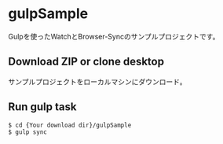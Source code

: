 # gulpSample

Gulpを使ったWatchとBrowser-Syncのサンプルプロジェクトです。

## Download ZIP or clone desktop

サンプルプロジェクトをローカルマシンにダウンロード。

## Run gulp task

```
$ cd {Your download dir}/gulpSample
$ gulp sync
```